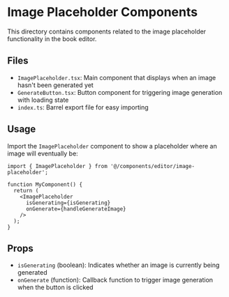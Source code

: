 
# Image Placeholder Components

This directory contains components related to the image placeholder functionality in the book editor.

## Files

- `ImagePlaceholder.tsx`: Main component that displays when an image hasn't been generated yet
- `GenerateButton.tsx`: Button component for triggering image generation with loading state
- `index.ts`: Barrel export file for easy importing

## Usage

Import the `ImagePlaceholder` component to show a placeholder where an image will eventually be:

```tsx
import { ImagePlaceholder } from '@/components/editor/image-placeholder';

function MyComponent() {
  return (
    <ImagePlaceholder
      isGenerating={isGenerating}
      onGenerate={handleGenerateImage}
    />
  );
}
```

## Props

- `isGenerating` (boolean): Indicates whether an image is currently being generated
- `onGenerate` (function): Callback function to trigger image generation when the button is clicked
